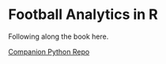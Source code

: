 # Football Analytics in R

Following along the book here.

[Companion Python Repo](https://github.com/thejayhaykid/football-analytics-in-py)
